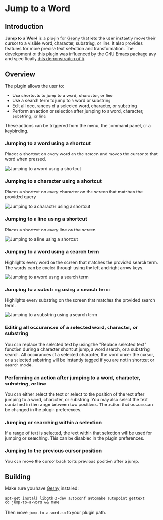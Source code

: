 # Jump to a Word

## Introduction
**Jump to a Word** is a plugin for [Geany](https://github.com/geany/geany) that lets the user instantly move their cursor to a visible word, character, substring, or line. It also provides features for more precise text selection and transformation. The development of this plugin was influenced by the GNU Emacs package [avy](https://github.com/abo-abo/avy) and specifically [this demonstration of it](https://www.youtube.com/watch?v=EsAkPl3On3E&t=1333s).

## Overview
<p>The plugin allows the user to:</p>
<ul>
  <li>Use shortcuts to jump to a word, character, or line</li>
  <li>Use a search term to jump to a word or substring</li>
  <li>Edit all occurances of a selected word, character, or substring</li>
  <li>Perform an action or selection after jumping to a word, character, substring, or line</li>
</ul>
<p>These actions can be triggered from the menu, the command panel, or a keybinding.</p>

### Jumping to a word using a shortcut
<p>Places a shortcut on every word on the screen and moves the cursor to that word when pressed.</p>

![Jumping to a word using a shortcut](https://github.com/user-attachments/assets/4e01e950-bec6-4e33-b117-1f7e484495a7)

### Jumping to a character using a shortcut
<p>Places a shortcut on every character on the screen that matches the provided query.</p>

![Jumping to a character using a shortcut](https://github.com/user-attachments/assets/c2a42525-f643-4076-80f1-f90e970f46dc)

### Jumping to a line using a shortcut
<p>Places a shortcut on every line on the screen.</p>

![Jumping to a line using a shortcut](https://github.com/user-attachments/assets/47630cc2-9573-4abe-9ce4-a3cb54754e59)

### Jumping to a word using a search term
<p>Highlights every word on the screen that matches the provided search term. The words can be cycled through using the left and right arrow keys.</p>

![Jumping to a word using a search term](https://github.com/user-attachments/assets/2aa1b6c2-2894-4a70-8b2c-c6ef8b9b940a)

### Jumping to a substring using a search term
<p>Highlights every substring on the screen that matches the provided search term.</p>

![Jumping to a substring using a search term](https://github.com/user-attachments/assets/d7fbeaa0-23c2-4c53-bdf0-626de53da39e)

### Editing all occurances of a selected word, character, or substring
<p>You can replace the selected text by using the "Replace selected text" function during a character shortcut jump, a word search, or a substring search. All occurances of a selected character, the word under the cursor, or a selected substring will be instantly tagged if you are not in shortcut or search mode.</p>

### Performing an action after jumping to a word, character, substring, or line
<p>You can either select the text or select to the position of the text after jumping to a word, character, or substring. You may also select the text contained in the range between two positions. The action that occurs can be changed in the plugin preferences.</p>

### Jumping or searching within a selection
<p>If a range of text is selected, the text within that selection will be used for jumping or searching. This can be disabled in the plugin preferences.<p>

### Jumping to the previous cursor position
<p>You can move the cursor back to its previous position after a jump.</p>

## Building
Make sure you have [Geany](https://github.com/geany/geany) installed:
<br>
<br>
`apt-get install libgtk-3-dev autoconf automake autopoint gettext`
<br>
`cd jump-to-a-word && make`
<br>
<br>
Then move `jump-to-a-word.so` to your plugin path.
